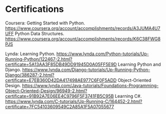 # Certifications

Coursera:
Getting Started with Python.
https://www.coursera.org/account/accomplishments/records/A3JUMA4U7UFF
Python Data Structures.
https://www.coursera.org/account/accomplishments/records/K6C38FWG8PJS

Lynda:
Learning Python.
https://www.lynda.com/Python-tutorials/Up-Running-Python/122467-2.html?certificate=5A13AA3F85DB49DD91945D0A05FF5E9D
Learning Python and Django.
https://www.lynda.com/Django-tutorials/Up-Running-Python-Django/386287-2.html?certificate=E7EB360D42DA417498AE977C6F0F5ADD
Object-Oriented Design.
https://www.lynda.com/Java-tutorials/Foundations-Programming-Object-Oriented-Design/96949-2.html?certificate=91B92A7E06EE4C9796F5F3741FB5C95B
Learning C#.
https://www.lynda.com/C-tutorials/Up-Running-C/164452-2.html?certificate=7FC54103609549C2A85A1F5A07055677
